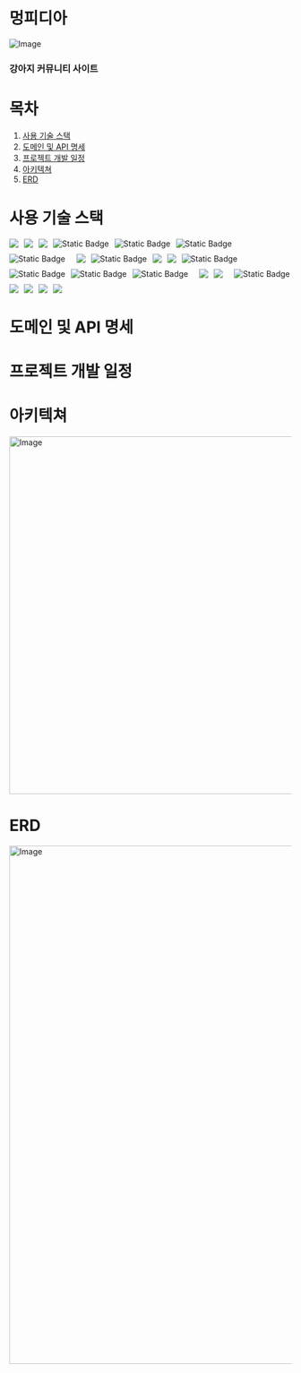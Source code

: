 # 멍피디아
![Image](https://github.com/user-attachments/assets/2daed15c-dbd8-48ce-b32a-95f73d1c425f)

### 강아지 커뮤니티 사이트

# 목차
1. [사용 기술 스택](#사용-기술-스택)
2. [도메인 및 API 명세](#도메인-및-API-명세)
3. [프로젝트 개발 일정](#프로젝트-개발-일정)
4. [아키텍쳐](#아키텍쳐)
5. [ERD](#ERD)

# 사용 기술 스택
<div style="display: flex; flex-wrap: wrap; gap: 10px;">
  <img src="https://img.shields.io/badge/Java-ED8B00?style=for-the-badge&logo=Java&logoColor=white">
  <img src="https://img.shields.io/badge/Spring-6DB33F?style=for-the-badge&logo=Spring&logoColor=white">
  <img src="https://img.shields.io/badge/JWT-000000?style=for-the-badge&logo=JSON%20web%20tokens&logoColor=white">
  <img alt="Static Badge" src="https://img.shields.io/badge/JPA-brightgreen?style=for-the-badge&logo=JPA">
  <img alt="Static Badge" src="https://img.shields.io/badge/WebSocket-brightgreen?style=for-the-badge&logo=WebSocket&logoColor=white&color=red">

  <img alt="Static Badge" src="https://img.shields.io/badge/Elastic%20Search-brightgreen?style=for-the-badge&logo=Elastic%20Search&logoColor=white&color=orange">
  <img alt="Static Badge" src="https://img.shields.io/badge/OAuth%202-brightgreen?style=for-the-badge&logo=OAuth%202&logoColor=white&color=blue">
  

  <br>

  <img src="https://img.shields.io/badge/JavaScript-F7DF1E?style=for-the-badge&logo=JavaScript&logoColor=black">
  <img alt="Static Badge" src="https://img.shields.io/badge/Next.js-brightgreen?style=for-the-badge&logo=Next.js&logoColor=white">
  <img src="https://img.shields.io/badge/Tailwind_CSS-38B2AC?style=for-the-badge&logo=tailwind-css&logoColor=white">
  <img src="https://img.shields.io/badge/Axios-5A29E4?style=for-the-badge&logo=axios&logoColor=white">
  <img alt="Static Badge" src="https://img.shields.io/badge/StompJs-brightgreen?style=for-the-badge&logo=StompJs&logoColor=white&color=red">
  <img alt="Static Badge" src="https://img.shields.io/badge/Embla%20Carousel-brightgreen?style=for-the-badge&logo=Embla%20Carousel&logoColor=white&color=orange">
  <img alt="Static Badge" src="https://img.shields.io/badge/KaKao%20Maps%20API-brightgreen?style=for-the-badge&logo=KaKao%20Maps%20API&logoColor=white&color=yellow">
  <img alt="Static Badge" src="https://img.shields.io/badge/ReactPaginate-brightgreen?style=for-the-badge&logo=ReactPaginate&logoColor=white&color=blue">



  <br>

  <img src="https://img.shields.io/badge/MariaDB-003545?style=for-the-badge&logo=MariaDB&logoColor=white">
  <img src="https://img.shields.io/badge/AWS%20S3-569A31?style=for-the-badge&logo=Amazon%20S3&logoColor=white">
  
  <br>

  <img alt="Static Badge" src="https://img.shields.io/badge/AWS%20EC2-brightgreen?style=for-the-badge&logo=AWS%20EC2&logoColor=white&color=orange">
  <img src="https://img.shields.io/badge/Nginx-009639?style=for-the-badge&logo=nginx&logoColor=white">
  <img src="https://img.shields.io/badge/Node.js-339933?style=for-the-badge&logo=nodedotjs&logoColor=white">
  <img src="https://img.shields.io/badge/GitHub_Actions-2088FF?style=for-the-badge&logo=github-actions&logoColor=white">
  <img src="https://img.shields.io/badge/Docker-2496ED?style=for-the-badge&logo=docker&logoColor=white">
</div>

# 도메인 및 API 명세
# 프로젝트 개발 일정
# 아키텍쳐
<img width="1013" height="639" alt="Image" src="https://github.com/user-attachments/assets/3a5d6792-f817-46b8-8c71-00940e90ab6f" />

# ERD
<img width="1798" height="926" alt="Image" src="https://github.com/user-attachments/assets/63a5ae6d-62fd-4d2e-a43b-d2cd71951e3b" />
